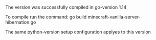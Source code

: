 The version was successfully compiled in go-version 1.14

To compile run the command:
go build minecraft-vanilla-server-hibernation.go

The same python-version setup configuration applyes to this version
